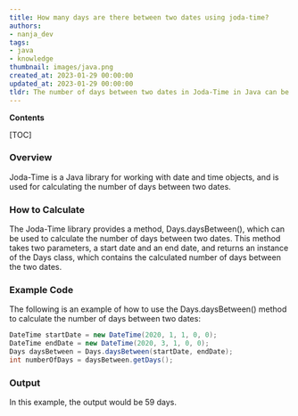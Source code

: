 ```yaml
---
title: How many days are there between two dates using joda-time?
authors:
- nanja_dev
tags:
- java
- knowledge
thumbnail: images/java.png
created_at: 2023-01-29 00:00:00
updated_at: 2023-01-29 00:00:00
tldr: The number of days between two dates in Joda-Time in Java can be calculated using the Days.daysBetween() method.
---
```


**Contents**

[TOC]

### Overview
Joda-Time is a Java library for working with date and time objects, and is used for calculating the number of days between two dates.

### How to Calculate
The Joda-Time library provides a method, Days.daysBetween(), which can be used to calculate the number of days between two dates. This method takes two parameters, a start date and an end date, and returns an instance of the Days class, which contains the calculated number of days between the two dates.

### Example Code
The following is an example of how to use the Days.daysBetween() method to calculate the number of days between two dates:

```java
DateTime startDate = new DateTime(2020, 1, 1, 0, 0);
DateTime endDate = new DateTime(2020, 3, 1, 0, 0);
Days daysBetween = Days.daysBetween(startDate, endDate);
int numberOfDays = daysBetween.getDays();
```

### Output
In this example, the output would be 59 days.
